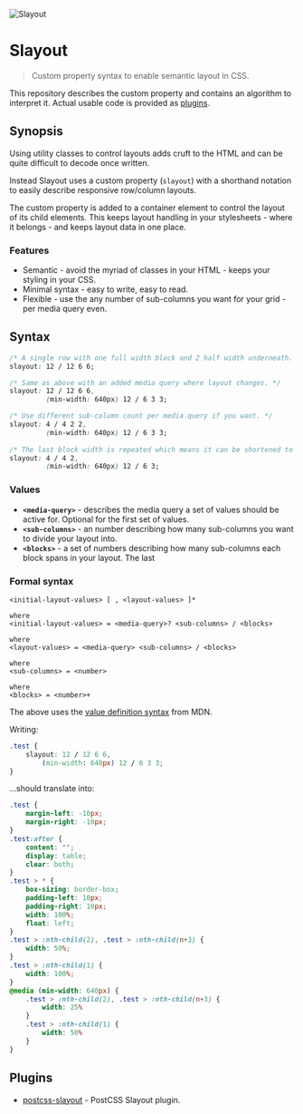 ![Slayout](https://github.com/rasmusfl0e/slayout/blob/master/img/logo.png)

Slayout
=======

> Custom property syntax to enable semantic layout in CSS.

This repository describes the custom property and contains an algorithm to interpret it.
Actual usable code is provided as [plugins](#plugins).

## Synopsis

Using utility classes to control layouts adds cruft to the HTML and can be quite difficult to decode once written. 

Instead Slayout uses a custom property (`slayout`) with a shorthand notation to easily describe responsive row/column layouts.  

The custom property is added to a container element to control the layout of its child elements.
This keeps layout handling in your stylesheets - where it belongs - and keeps layout data in one place.

### Features

* Semantic - avoid the myriad of classes in your HTML - keeps your styling in your CSS.
* Minimal syntax - easy to write, easy to read.
* Flexible - use the any number of sub-columns you want for your grid - per media query even.

## Syntax

```css
/* A single row with one full width block and 2 half width underneath. */
slayout: 12 / 12 6 6;

/* Same as above with an added media query where layout changes. */
slayout: 12 / 12 6 6,
         (min-width: 640px) 12 / 6 3 3;

/* Use different sub-column count per media query if you want. */
slayout: 4 / 4 2 2,
         (min-width: 640px) 12 / 6 3 3;
         
/* The last block width is repeated which means it can be shortened to this: */
slayout: 4 / 4 2,
         (min-width: 640px) 12 / 6 3;
```

### Values

* **`<media-query>`** - describes the media query a set of values should be active for. Optional for the first set of values.  
* **`<sub-columns>`** - an number describing how many sub-columns you want to divide your layout into.
* **`<blocks>`** - a set of numbers describing how many sub-columns each block spans in your layout. The last 

### Formal syntax

```
<initial-layout-values> [ , <layout-values> ]*

where
<initial-layout-values> = <media-query>? <sub-columns> / <blocks>

where
<layout-values> = <media-query> <sub-columns> / <blocks>

where
<sub-columns> = <number>

where
<blocks> = <number>+
```

The above uses the [value definition syntax](https://developer.mozilla.org/en-US/docs/Web/CSS/Value_definition_syntax) from MDN.

Writing:

```css
.test {
	slayout: 12 / 12 6 6,
		(min-width: 640px) 12 / 6 3 3;
}
```

...should translate into:

```css
.test {
	margin-left: -10px;
	margin-right: -10px;
}
.test:after {
	content: "";
	display: table;
	clear: both;
}
.test > * {
	box-sizing: border-box;
	padding-left: 10px;
	padding-right: 10px;
	width: 100%;
	float: left;
}
.test > :nth-child(2), .test > :nth-child(n+3) {
	width: 50%;
}
.test > :nth-child(1) {
	width: 100%;
}
@media (min-width: 640px) {
	.test > :nth-child(2), .test > :nth-child(n+3) {
		width: 25%
	}
	.test > :nth-child(1) {
		width: 50%
	}
}
```

## Plugins

* [postcss-slayout](https://github.com/rasmusfl0e/postcss-slayout) - PostCSS Slayout plugin.